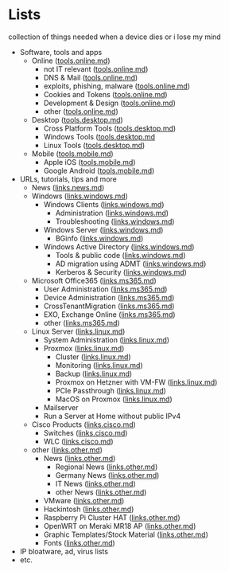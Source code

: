 # Lists 
collection of things needed when a device dies or i lose my mind

- Software, tools and apps
  - Online ([tools.online.md](./tools.online.md))
    - not IT relevant ([tools.online.md](./tools.online.md#not-it-relevant))
    - DNS & Mail ([tools.online.md](./tools.online.md#dns--mailserver))
    - exploits, phishing, malware ([tools.online.md](./tools.online.md#exploits-phishing-malware))
    - Cookies and Tokens ([tools.online.md](./tools.online.md#cookies-and-tokens))
    - Development & Design ([tools.online.md](./tools.online.md#development--designing))
    - other ([tools.online.md](./tools.online.md#other))
  - Desktop ([tools.desktop.md](./tools.desktop.md))
    - Cross Platform Tools ([tools.desktop.md](./tools.desktop.md#cross-platform-tools))
    - Windows Tools ([tools.desktop.md](./tools.desktop.md#windows-tools)
    - Linux Tools ([tools.desktop.md](./tools.desktop.md#linux-tools))
  - Mobile ([tools.mobile.md](./tools.mobile.md))
    - Apple iOS ([tools.mobile.md](./tools.mobile.md#iphone--ipad))
    - Google Android ([tools.mobile.md](./tools.mobile.md#android))
- URLs, tutorials, tips and more
  - News ([links.news.md](./links.news.md))
  - Windows ([links.windows.md](./links.windows.md))
    - Windows Clients ([links.windows.md](./links.windows.md#client-administration))
      - Administration ([links.windows.md](./links.windows.md#client-administration))
      - Troubleshooting ([links.windows.md](./links.windows.md#client-troubleshooting))
    - Windows Server ([links.windows.md](./links.windows.md#server-administration))
      - BGinfo ([links.windows.md](./links.windows.md#bginfo))
    - Windows Active Directory ([links.windows.md](./links.windows.md#active-directory))
      - Tools & public code ([links.windows.md](./links.windows.md#tools-and-public-scripts))
      - AD migration using ADMT ([links.windows.md](./links.windows.md#active-directory-migration-using-admt))
      - Kerberos & Security ([links.windows.md](./links.windows.md#kerberos-and-security))
  - Microsoft Office365 ([links.ms365.md](./links.ms365.md))
    - User Administration ([links.ms365.md](./links.ms365.md#user-administations))
    - Device Administration ([links.ms365.md](./links.ms365.md#device-administration))
    - CrossTenantMigration  ([links.ms365.md](./links.ms365.md#cross-tenant-migration))
    - EXO, Exchange Online ([links.ms365.md](./links.ms365.md#exo-exchange-online))
    - other ([links.ms365.md](./links.ms365.md#other))
  - Linux Server ([links.linux.md](./links.linux.md))
    - System Administration ([links.linux.md](./links.linux.md#system-administration))
    - Proxmox ([links.linux.md](./links.linux.md#proxmox))
      - Cluster ([links.linux.md](./links.linux.md#cluster))
      - Monitoring ([links.linux.md](./links.linux.md#monitoring-proxmox-hosts-and-guests))
      - Backup ([links.linux.md](./links.linux.md#backup))
      - Proxmox on Hetzner with VM-FW ([links.linux.md](./links.linux.md#proxmox-on-hetzner-with-vm-bases-firewall))
      - PCIe Passthrough ([links.linux.md](./links.linux.md#pcie-passthrough))
      - MacOS on Proxmox ([links.linux.md](./links.linux.md#macos-on-proxmox))
    - Mailserver
    - Run a Server at Home without public IPv4
  - Cisco Products ([links.cisco.md](./links.cisco.md))
    - Switches ([links.cisco.md](./links.cisco.md#switches))
    - WLC  ([links.cisco.md](./links.cisco.md#wlc))
  - other ([links.other.md](./links.other.md))
    - News  ([links.other.md](./links.other.md#news-sites))
      - Regional News ([links.other.md](./links.other.md#regional-news))
      - Germany News ([links.other.md](./links.other.md#germany-news))
      - IT News ([links.other.md](./links.other.md#it-news))
      - other News ([links.other.md](./links.other.md#other-newssites))
    - VMware ([links.other.md](./links.other.md#vmware-hypervisor))
    - Hackintosh ([links.other.md](./links.other.md#hackintosh))
    - Raspberry Pi Cluster HAT ([links.other.md](./links.other.md#raspberry-pi-clusterhat))
    - OpenWRT on Meraki MR18 AP ([links.other.md](./links.other.md#openwrt-on-meraki-mr18-accesspoint))
    - Graphic Templates/Stock Material ([links.other.md](./links.other.md#graphic-templates-and-stockphotos))
    - Fonts ([links.other.md](./links.other.md#fonts))
- IP bloatware, ad, virus lists
- etc.
